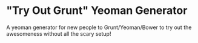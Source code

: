 "Try Out Grunt" Yeoman Generator
======================
A yeoman generator for new people to Grunt/Yeoman/Bower to try out the awesomeness without all the scary setup!
